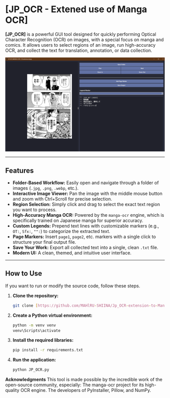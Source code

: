# [JP_OCR - Extened use of Manga OCR]

**[JP_OCR]** is a powerful GUI tool designed for quickly performing Optical Character Recognition (OCR) on images, with a special focus on manga and comics. It allows users to select regions of an image, run high-accuracy OCR, and collect the text for translation, annotation, or data collection.

![App Screenshot](Screenshot.png)

---

## Features

- **Folder-Based Workflow:** Easily open and navigate through a folder of images (`.jpg`, `.png`, `.webp`, etc.).
- **Interactive Image Viewer:** Pan the image with the middle mouse button and zoom with Ctrl+Scroll for precise selection.
- **Region Selection:** Simply click and drag to select the exact text region you want to process.
- **High-Accuracy Manga OCR:** Powered by the `manga-ocr` engine, which is specifically trained on Japanese manga for superior accuracy.
- **Custom Legends:** Prepend text lines with customizable markers (e.g., `OT:`, `Sfx:`, `"":`) to categorize the extracted text.
- **Page Markers:** Insert `page1`, `page2`, etc. markers with a single click to structure your final output file.
- **Save Your Work:** Export all collected text into a single, clean `.txt` file.
- **Modern UI:** A clean, themed, and intuitive user interface.

---

## How to Use

If you want to run or modify the source code, follow these steps.

1.  **Clone the repository:**
    ```sh
    git clone [https://github.com/MAHlRU-SHIINA/Jp_OCR-extension-to-MangaOCR.git]
    ```

2.  **Create a Python virtual environment:**
    ```sh
    python -m venv venv
    venv\Scripts\activate
    ```

3.  **Install the required libraries:**
    ```sh
    pip install -r requirements.txt
    ```

4.  **Run the application:**
    ```sh
    python JP_OCR.py
    ```

**Acknowledgments**
This tool is made possible by the incredible work of the open-source community, especially:
The manga-ocr project for its high-quality OCR engine.
The developers of PyInstaller, Pillow, and NumPy.

